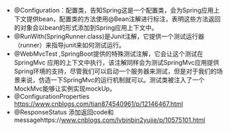 + @Configuration：配置类，告知Spring这是一个配置类，会为Spring应用上下文提供bean，配置类的方法使用@Bean注解进行标注，表明这些方法返回的对象会以bean的形式添加到Spring应用上下文中。
+ @RunWith(SpringRunner.class)是Junit注解，它提供一个测试运行器（runner）来指导junit来如何测试运行。
+ @WebMvcTest ,SpringBoot提供的特殊测试注解，它会让这个测试在SpringMvc 应用的上下文中执行，该注解同样会为测试SpringMvc应用提供Spring环境的支持，尽管我们可以启动一个服务器来测试，但是对于我们的场景来说，仿造一下SpringMvc的运行机制就可以。测试类被注入了一个MockMvc能够让实例实现mockUp。
+ @ConfigurationProperties https://www.cnblogs.com/tian874540961/p/12146467.html
+ @ResponseStatus 添加返回code和messagehttps://www.cnblogs.com/lvbinbin2yujie/p/10575101.html